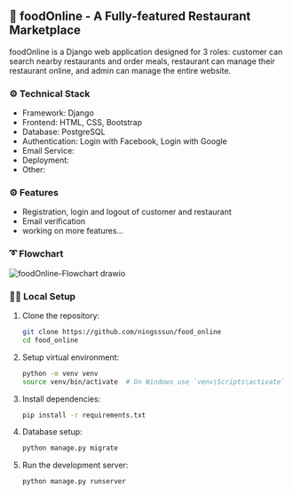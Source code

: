 ## 🥘 foodOnline - A Fully-featured Restaurant Marketplace

foodOnline is a Django web application designed for 3 roles: customer can search nearby restaurants and order meals, restaurant can manage their restaurant online, and admin can manage the entire website.

### ⚙️ Technical Stack

- Framework: Django
- Frontend: HTML, CSS, Bootstrap
- Database: PostgreSQL
- Authentication: Login with Facebook, Login with Google
- Email Service: 
- Deployment: 
- Other: 

### ⚙️ Features

- Registration, login and logout of customer and restaurant
- Email verification
- working on more features...

### ➰ Flowchart
![foodOnline-Flowchart drawio](https://github.com/user-attachments/assets/cbe0499e-cd6e-4968-b31b-24559a522ef9)

### 👩‍💻 Local Setup

1. Clone the repository:
   ```bash
   git clone https://github.com/ningsssun/food_online
   cd food_online
2. Setup virtual environment:
   ```bash
   python -m venv venv
   source venv/bin/activate  # On Windows use `venv\Scripts\activate`
3. Install dependencies:
   ```bash
   pip install -r requirements.txt
4. Database setup:
   ```bash
   python manage.py migrate
5. Run the development server:
   ```bash
   python manage.py runserver
